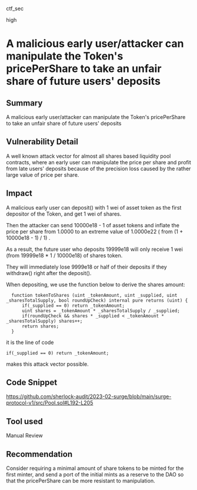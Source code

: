 ctf_sec

high

# A malicious early user/attacker can manipulate the Token's pricePerShare to take an unfair share of future users' deposits

## Summary

A malicious early user/attacker can manipulate the Token's pricePerShare to take an unfair share of future users' deposits

## Vulnerability Detail

A well known attack vector for almost all shares based liquidity pool contracts, where an early user can manipulate the price per share and profit from late users' deposits because of the precision loss caused by the rather large value of price per share.

## Impact

A malicious early user can deposit() with 1 wei of asset token as the first depositor of the Token, and get 1 wei of shares.

Then the attacker can send 10000e18 - 1 of asset tokens and inflate the price per share from 1.0000 to an extreme value of 1.0000e22 ( from (1 + 10000e18 - 1) / 1) .

As a result, the future user who deposits 19999e18 will only receive 1 wei (from 19999e18 * 1 / 10000e18) of shares token.

They will immediately lose 9999e18 or half of their deposits if they withdraw() right after the deposit().

When depositing, we use the function below to derive the shares amount:

```solidity
  function tokenToShares (uint _tokenAmount, uint _supplied, uint _sharesTotalSupply, bool roundUpCheck) internal pure returns (uint) {
      if(_supplied == 0) return _tokenAmount;
      uint shares = _tokenAmount * _sharesTotalSupply / _supplied;
      if(roundUpCheck && shares * _supplied < _tokenAmount * _sharesTotalSupply) shares++;
      return shares;
  }
```

it is the line of code

```solidity
if(_supplied == 0) return _tokenAmount;
```

makes this attack vector possible.

## Code Snippet

https://github.com/sherlock-audit/2023-02-surge/blob/main/surge-protocol-v1/src/Pool.sol#L192-L205

## Tool used

Manual Review

## Recommendation

Consider requiring a minimal amount of share tokens to be minted for the first minter, and send a port of the initial mints as a reserve to the DAO so that the pricePerShare can be more resistant to manipulation.


